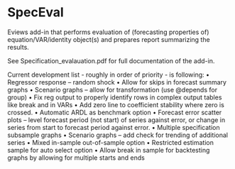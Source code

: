 # SpecEval
Eviews add-in that performs evaluation of (forecasting properties of) equation/VAR/identity object(s) and prepares report summarizing the results.

See Specification_evalauation.pdf for full documentation of the add-in.

Current development list - roughly in order of priority - is following:
•	Regressor response – random shock
•	Allow for skips in forecast summary graphs
•	Scenario graphs – allow for transformation (use @depends for group)
•	Fix reg output to properly identify rows in complex output tables like break and in VARs
•	Add zero line to coefficient stability where zero is crossed.
•	Automatic ARDL as benchmark option 
•	Forecast error scatter plots – level forecast period (not start) of series against error, or change in series  from start to forecast period against error.
•	Multiple specification subsample graphs
•	Scenario graphs – add check for trending of additional series
•	Mixed in-sample out-of-sample option
•	Restricted estimation sample for auto select option
•	Allow break in sample for backtesting graphs by allowing for multiple starts and ends
